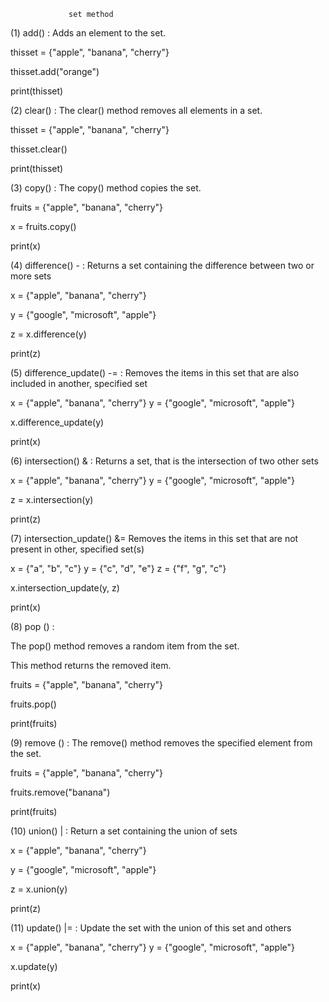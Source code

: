                  set method 


(1) add()	: 	Adds an element to the set.

thisset = {"apple", "banana", "cherry"}

thisset.add("orange")

print(thisset)

(2) clear()  : The clear() method removes all elements in a set.

thisset = {"apple", "banana", "cherry"}

thisset.clear()

print(thisset)

(3) copy() : The copy() method copies the set.

fruits = {"apple", "banana", "cherry"}

x = fruits.copy()

print(x)

(4) difference()	-  :	Returns a set containing the difference between two or more sets

x = {"apple", "banana", "cherry"}

y = {"google", "microsoft", "apple"}

z = x.difference(y) 

print(z)

(5) difference_update()	-=  : 	Removes the items in this set that are also included in another, specified set

x = {"apple", "banana", "cherry"}
y = {"google", "microsoft", "apple"}

x.difference_update(y) 

print(x)

(6) intersection()	&	: Returns a set, that is the intersection of two other sets

x = {"apple", "banana", "cherry"}
y = {"google", "microsoft", "apple"}

z = x.intersection(y) 

print(z)

(7) intersection_update()	&=	Removes the items in this set that are not present in other, specified set(s)

x = {"a", "b", "c"}
y = {"c", "d", "e"}
z = {"f", "g", "c"}

x.intersection_update(y, z)

print(x)

(8) pop () : 

The pop() method removes a random item from the set.

This method returns the removed item.

fruits = {"apple", "banana", "cherry"}

fruits.pop() 

print(fruits)

(9) remove () : The remove() method removes the specified element from the set.

fruits = {"apple", "banana", "cherry"}

fruits.remove("banana") 

print(fruits)

(10)  union()	| : Return a set containing the union of sets

x = {"apple", "banana", "cherry"}

y = {"google", "microsoft", "apple"}

z = x.union(y) 

print(z)

(11) update()	|=  : 	Update the set with the union of this set and others

x = {"apple", "banana", "cherry"}
y = {"google", "microsoft", "apple"}

x.update(y) 

print(x)




